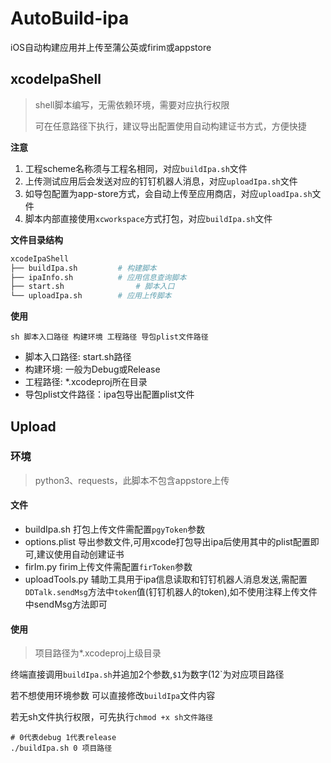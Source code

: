 # AutoBuild-ipa

iOS自动构建应用并上传至蒲公英或firim或appstore

## xcodeIpaShell

> shell脚本编写，无需依赖环境，需要对应执行权限
>
> 可在任意路径下执行，建议导出配置使用自动构建证书方式，方便快捷

**注意**

1. 工程scheme名称须与工程名相同，对应`buildIpa.sh`文件
2. 上传测试应用后会发送对应的钉钉机器人消息，对应`uploadIpa.sh`文件
3. 如导包配置为app-store方式，会自动上传至应用商店，对应`uploadIpa.sh`文件
4. 脚本内部直接使用`xcworkspace`方式打包，对应`buildIpa.sh`文件

**文件目录结构**

```sh
xcodeIpaShell
├── buildIpa.sh 		# 构建脚本
├── ipaInfo.sh 			# 应用信息查询脚本
├── start.sh 				# 脚本入口
└── uploadIpa.sh		# 应用上传脚本
```

**使用**

`sh 脚本入口路径 构建环境 工程路径 导包plist文件路径`

+ 脚本入口路径:  start.sh路径
+ 构建环境: 一般为Debug或Release
+ 工程路径: *.xcodeproj所在目录
+ 导包plist文件路径：ipa包导出配置plist文件

## Upload

### 环境 

> python3、requests，此脚本不包含appstore上传

#### 文件

+ buildIpa.sh 打包上传文件需配置`pgyToken`参数
+ options.plist 导出参数文件,可用xcode打包导出ipa后使用其中的plist配置即可,建议使用自动创建证书
+ firIm.py firim上传文件需配置`firToken`参数
+ uploadTools.py 辅助工具用于ipa信息读取和钉钉机器人消息发送,需配置`DDTalk.sendMsg`方法中`token`值(钉钉机器人的token),如不使用注释上传文件中sendMsg方法即可

#### 使用

> 项目路径为*.xcodeproj上级目录

终端直接调用`buildIpa.sh`并追加2个参数,`$1`为数字($1%2,0为debug,1为Release),`$2`为对应项目路径

若不想使用环境参数 可以直接修改`buildIpa`文件内容

若无sh文件执行权限，可先执行`chmod +x sh文件路径`

```
# 0代表debug 1代表release
./buildIpa.sh 0 项目路径
```
